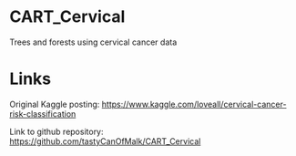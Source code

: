 # CART_Cervical
Trees and forests using cervical cancer data

# Links
Original Kaggle posting: https://www.kaggle.com/loveall/cervical-cancer-risk-classification

Link to github repository: https://github.com/tastyCanOfMalk/CART_Cervical